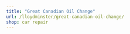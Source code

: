 ```yaml
---
title: "Great Canadian Oil Change"
url: /lloydminster/great-canadian-oil-change/
shop: car repair
---
```

